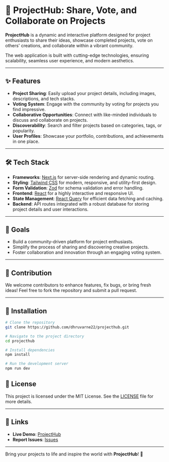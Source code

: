 # 🚀 ProjectHub: Share, Vote, and Collaborate on Projects

**ProjectHub** is a dynamic and interactive platform designed for project enthusiasts to share their ideas, showcase completed projects, vote on others' creations, and collaborate within a vibrant community.

The web application is built with cutting-edge technologies, ensuring scalability, seamless user experience, and modern aesthetics.

---

## ✨ Features

- **Project Sharing**: Easily upload your project details, including images, descriptions, and tech stacks.  
- **Voting System**: Engage with the community by voting for projects you find impressive.  
- **Collaborative Opportunities**: Connect with like-minded individuals to discuss and collaborate on projects.  
- **Discoverability**: Search and filter projects based on categories, tags, or popularity.  
- **User Profiles**: Showcase your portfolio, contributions, and achievements in one place.  

---

## 🛠️ Tech Stack

- **Frameworks**: [Next.js](https://nextjs.org/) for server-side rendering and dynamic routing.  
- **Styling**: [Tailwind CSS](https://tailwindcss.com/) for modern, responsive, and utility-first design.  
- **Form Validation**: [Zod](https://zod.dev/) for schema validation and error handling.  
- **Frontend**: [React](https://reactjs.org/) for a highly interactive and responsive UI.  
- **State Management**: [React Query](https://tanstack.com/query/v3/) for efficient data fetching and caching.  
- **Backend**: API routes integrated with a robust database for storing project details and user interactions.  

---

## 🎯 Goals

- Build a community-driven platform for project enthusiasts.  
- Simplify the process of sharing and discovering creative projects.  
- Foster collaboration and innovation through an engaging voting system.  

---

## 🤝 Contribution

We welcome contributors to enhance features, fix bugs, or bring fresh ideas! Feel free to fork the repository and submit a pull request.

---

## 📂 Installation

```bash
# Clone the repository  
git clone https://github.com/dhruvarne22/projecthub.git  

# Navigate to the project directory  
cd projecthub  

# Install dependencies  
npm install  

# Run the development server  
npm run dev  
```

## 📝 License

This project is licensed under the MIT License. See the [LICENSE](./LICENSE) file for more details.

---

## 🔗 Links

- **Live Demo**: [ProjectHub](https://project-hub-sand.vercel.app/)  
- **Report Issues**: [Issues](https://github.com/dhruvarne22/projecthub/issues)  

---

Bring your projects to life and inspire the world with **ProjectHub**! 🌟
